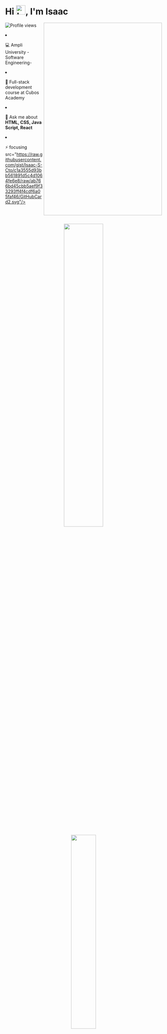 
<!DOCTYPE html>
<html lang="en">
<head>
    <meta charset="UTF-8">
    <meta name="viewport" content="width=device-width, initial-scale=1.0">
    
</head>
<body>
    <h1 align="left">Hi <img src="https://raw.githubusercontent.com/Tarikul-Islam-Anik/Animated-Fluent-Emojis/master/Emojis/Hand%20gestures/Love-You%20Gesture.png" alt="Love-You Gesture" width="30" height="30" />, I'm Isaac</h1>


<p align="left"> <img src="https://komarev.com/ghpvc/?username=Isaac-S-Cto&color=grey" alt="Profile views" /> 
<img align="right" width = "380" height="620em" 
 
- 💻 Ampli University - Software Engineering-

- 🎯 Full-stack development course at Cubos Academy

- 💬 Ask me about **HTML, CSS, Java Script, React**

- ⚡ focusing
 src="https://raw.githubusercontent.com/gist/Isaac-S-Cto/c1a3555d93bb561891d5c4d1064fe6e8/raw/ab766bd45cbb5aef9f33293ff4f4cdf6a05faf46/GitHubCard2.svg"/>
</p>



<br><br>


<div>
    <p align="center"
    
  <a href="https://github.com/Isaac-S-Cto">
    
  <img width="50%"  src = "https://github-readme-stats.vercel.app/api?username=Isaac-S-Cto&show_icons=false&theme=shadow_blue&include_all_commits=true&count_private-true"/>
<br> <br>
  <img width="40%"  src = "https://github-readme-stats.vercel.app/api/top-langs/?username=Isaac-S-Cto&layout=compact&langs_count=16&theme=shadow_blue"/>
  </p>
</div>

<br><br>


 <div style = "display: inline_block">
    <p align="center"
  <picture>
  <source media="(prefers-color-scheme: dark)" srcset="https://cdn.jsdelivr.net/gh/devicons/devicon@latest/icons/html5/html5-original.svg">
  <source media="(prefers-color-scheme: light)" srcset="https://cdn.jsdelivr.net/gh/devicons/devicon@latest/icons/html5/html5-original.svg">
   <img align="center"  alt="isaac-Html" height = "30" width = "40" src = "https://cdn.jsdelivr.net/gh/devicons/devicon@latest/icons/html5/html5-original.svg"/>
</picture>
  <picture>
  <source media="(prefers-color-scheme: dark)" srcset="https://cdn.jsdelivr.net/gh/devicons/devicon@latest/icons/css3/css3-original.svg">
  <source media="(prefers-color-scheme: light)" srcset="https://cdn.jsdelivr.net/gh/devicons/devicon@latest/icons/css3/css3-original.svg">
   <img align="center"  alt="isaac-Html" height = "30" width = "40" src = "https://cdn.jsdelivr.net/gh/devicons/devicon@latest/icons/css3/css3-original.svg"/>
</picture>
  <picture>
  <source media="(prefers-color-scheme: dark)" srcset="https://cdn.jsdelivr.net/gh/devicons/devicon@latest/icons/javascript/javascript-plain.svg">
  <source media="(prefers-color-scheme: light)" srcset="https://cdn.jsdelivr.net/gh/devicons/devicon@latest/icons/javascript/javascript-plain.svg">
   <img align="center"  alt="isaac-Html" height = "30" width = "40" src = "https://cdn.jsdelivr.net/gh/devicons/devicon@latest/icons/javascript/javascript-plain.svg"/>
</picture>
  <picture>
  <source media="(prefers-color-scheme: dark)" srcset="https://cdn.jsdelivr.net/gh/devicons/devicon@latest/icons/react/react-original.svg">
  <source media="(prefers-color-scheme: light)" srcset="https://cdn.jsdelivr.net/gh/devicons/devicon@latest/icons/react/react-original.svg">
   <img align="center"  alt="isaac-Html" height = "30" width = "https://cdn.jsdelivr.net/gh/devicons/devicon@latest/icons/react/react-original.svg"/>
</picture>
  <picture>
  <source media="(prefers-color-scheme: dark)" srcset="https://cdn.jsdelivr.net/gh/devicons/devicon@latest/icons/tailwindcss/tailwindcss-original.svg">
  <source media="(prefers-color-scheme: light)" srcset="https://cdn.jsdelivr.net/gh/devicons/devicon@latest/icons/tailwindcss/tailwindcss-original.svg">
   <img align="center"  alt="isaac-Html" height = "30" width = "40" src = "https://cdn.jsdelivr.net/gh/devicons/devicon@latest/icons/tailwindcss/tailwindcss-original.svg"/>
</picture>


</br>

 
    
  </div>

</body>
</html>








